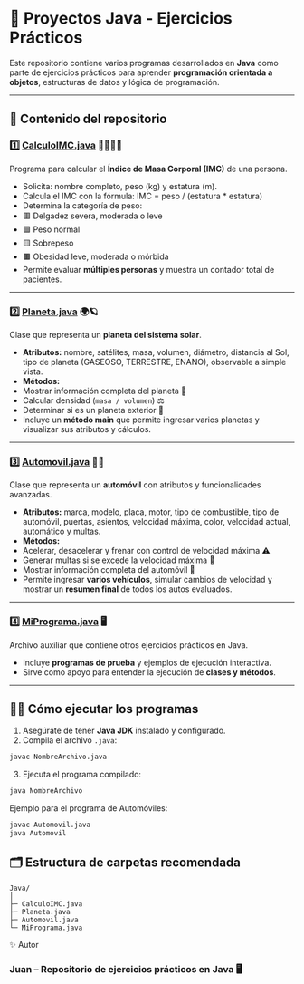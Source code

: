 # 🚀 Proyectos Java - Ejercicios Prácticos

Este repositorio contiene varios programas desarrollados en **Java** como parte de ejercicios prácticos para aprender **programación orientada a objetos**, estructuras de datos y lógica de programación.  

---

## 📂 Contenido del repositorio

### 1️⃣ [CalculoIMC.java](./CalculoIMC.java) 🧍‍♂️🧍‍♀️
Programa para calcular el **Índice de Masa Corporal (IMC)** de una persona.  

- Solicita: nombre completo, peso (kg) y estatura (m).  
- Calcula el IMC con la fórmula:
IMC = peso / (estatura * estatura)
- Determina la categoría de peso:  
- 🟥 Delgadez severa, moderada o leve  
- 🟩 Peso normal  
- 🟨 Sobrepeso  
- 🟫 Obesidad leve, moderada o mórbida  
- Permite evaluar **múltiples personas** y muestra un contador total de pacientes.

---

### 2️⃣ [Planeta.java](./Planeta.java) 🌍🪐
Clase que representa un **planeta del sistema solar**.  

- **Atributos:** nombre, satélites, masa, volumen, diámetro, distancia al Sol, tipo de planeta (GASEOSO, TERRESTRE, ENANO), observable a simple vista.  
- **Métodos:**  
- Mostrar información completa del planeta 🌟  
- Calcular densidad (`masa / volumen`) ⚖️  
- Determinar si es un planeta exterior 🚀  
- Incluye un **método main** que permite ingresar varios planetas y visualizar sus atributos y cálculos.

---

### 3️⃣ [Automovil.java](./Automovil.java) 🚗💨
Clase que representa un **automóvil** con atributos y funcionalidades avanzadas.  

- **Atributos:** marca, modelo, placa, motor, tipo de combustible, tipo de automóvil, puertas, asientos, velocidad máxima, color, velocidad actual, automático y multas.  
- **Métodos:**  
- Acelerar, desacelerar y frenar con control de velocidad máxima ⚠️  
- Generar multas si se excede la velocidad máxima 💸  
- Mostrar información completa del automóvil 📝  
- Permite ingresar **varios vehículos**, simular cambios de velocidad y mostrar un **resumen final** de todos los autos evaluados.

---

### 4️⃣ [MiPrograma.java](./MiPrograma.java) 🖥️
Archivo auxiliar que contiene otros ejercicios prácticos en Java.  

- Incluye **programas de prueba** y ejemplos de ejecución interactiva.  
- Sirve como apoyo para entender la ejecución de **clases y métodos**.

---

## 🏃‍♂️ Cómo ejecutar los programas

1. Asegúrate de tener **Java JDK** instalado y configurado.  
2. Compila el archivo `.java`:  
 ```bash
 javac NombreArchivo.java
```
3. Ejecuta el programa compilado:
```bash
java NombreArchivo
```
Ejemplo para el programa de Automóviles:
```bash
javac Automovil.java
java Automovil
```
## 🗂️ Estructura de carpetas recomendada
```
Java/
│
├─ CalculoIMC.java
├─ Planeta.java
├─ Automovil.java
└─ MiPrograma.java
```
✨ Autor
### Juan – Repositorio de ejercicios prácticos en Java 🖥️
